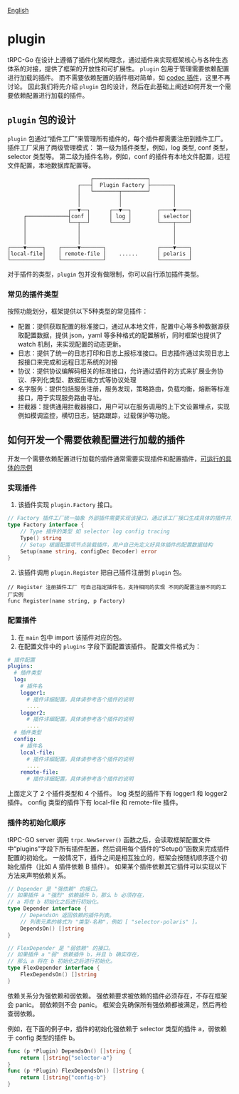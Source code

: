 [English](README.md)

# plugin

tRPC-Go 在设计上遵循了插件化架构理念，通过插件来实现框架核心与各种生态体系的对接，提供了框架的开放性和可扩展性。
`plugin` 包用于管理需要依赖配置进行加载的插件。
而不需要依赖配置的插件相对简单，如 [codec 插件](../codec/README_CN.md)，这里不再讨论。
因此我们将先介绍 `plugin` 包的设计，然后在此基础上阐述如何开发一个需要依赖配置进行加载的插件。

## `plugin` 包的设计

`plugin` 包通过“插件工厂”来管理所有插件的，每个插件都需要注册到插件工厂。
插件工厂采用了两级管理模式：
第一级为插件类型，例如，log 类型, conf 类型， selector 类型等。
第二级为插件名称，例如，conf 的插件有本地文件配置，远程文件配置，本地数据库配置等。

```ascii
                          ┌─────────────────┐
                      ┌───┤  Plugin Factory ├───────┐
                      │   └────────┬────────┘       │
                      │            │                │
                      │            │                │
                   ┌──▼──┐      ┌──▼──┐        ┌────▼────┐
     ┌─────────────┤conf │      │ log │        │ selector│
     │             └──┬──┘      └─────┘        └────┬────┘
     │                │                             │
     │                │                             │
     │                │                             │
┌────▼─────┐    ┌─────▼───────┐                ┌────▼────┐
│local-file│    │ remote-file │    ......      │ polaris │
└──────────┘    └─────────────┘                └─────────┘
```

对于插件的类型，`plugin` 包并没有做限制，你可以自行添加插件类型。


### 常见的插件类型

按照功能划分，框架提供以下5种类型的常见插件：

- 配置：提供获取配置的标准接口，通过从本地文件，配置中心等多种数据源获取配置数据，提供 json，yaml 等多种格式的配置解析，同时框架也提供了 watch 机制，来实现配置的动态更新。
- 日志：提供了统一的日志打印和日志上报标准接口。日志插件通过实现日志上报接口来完成和远程日志系统的对接
- 协议：提供协议编解码相关的标准接口，允许通过插件的方式来扩展业务协议、序列化类型、数据压缩方式等协议处理
- 名字服务：提供包括服务注册，服务发现，策略路由，负载均衡，熔断等标准接口，用于实现服务路由寻址。
- 拦截器：提供通用拦截器接口，用户可以在服务调用的上下文设置埋点，实现例如模调监控，横切日志，链路跟踪，过载保护等功能。


## 如何开发一个需要依赖配置进行加载的插件

开发一个需要依赖配置进行加载的插件通常需要实现插件和配置插件，[可运行的具体的示例](../examples/features/plugin)

### 实现插件

1. 该插件实现 `plugin.Factory` 接口。
```go
// Factory 插件工厂统一抽象 外部插件需要实现该接口，通过该工厂接口生成具体的插件并注册到具体的插件类型里面
type Factory interface {
    // Type 插件的类型 如 selector log config tracing
    Type() string
    // Setup 根据配置项节点装载插件，用户自己先定义好具体插件的配置数据结构
    Setup(name string, configDec Decoder) error
}
```
2. 该插件调用 `plugin.Register` 把自己插件注册到 `plugin` 包。

```
// Register 注册插件工厂 可自己指定插件名，支持相同的实现 不同的配置注册不同的工厂实例
func Register(name string, p Factory)
```

### 配置插件

1. 在 `main` 包中 import 该插件对应的包。
2. 在配置文件中的 `plugins` 字段下面配置该插件。
   配置文件格式为：
```yaml
# 插件配置
plugins:
  # 插件类型
  log:
    # 插件名
    logger1:
      # 插件详细配置，具体请参考各个插件的说明
      ....
    logger2:
      # 插件详细配置，具体请参考各个插件的说明
      ....
  # 插件类型
  config:
    # 插件名
    local-file:
      # 插件详细配置，具体请参考各个插件的说明
      ....
    remote-file:
      # 插件详细配置，具体请参考各个插件的说明
```

上面定义了 2 个插件类型和 4 个插件。
log 类型的插件下有 logger1 和 logger2 插件。
config 类型的插件下有 local-file 和 remote-file 插件。

### 插件的初始化顺序

tRPC-GO server 调用 `trpc.NewServer()` 函数之后，会读取框架配置文件中“plugins”字段下所有插件配置，然后调用每个插件的“Setup()”函数来完成插件配置的初始化。
一般情况下，插件之间是相互独立的，框架会按随机顺序逐个初始化插件（比如 A 插件依赖 B 插件）。
如果某个插件依赖其它插件可以实现以下方法来声明依赖关系。

```go
// Depender 是 "强依赖" 的接口。 
// 如果插件 a "强烈" 依赖插件 b，那么 b 必须存在， 
// a 将在 b 初始化之后进行初始化。 
type Depender interface { 
    // DependsOn 返回依赖的插件列表。 
    // 列表元素的格式为 "类型-名称"，例如 [ "selector-polaris" ]。 
    DependsOn() []string
}

// FlexDepender 是 "弱依赖" 的接口。 
// 如果插件 a "弱" 依赖插件 b，并且 b 确实存在， 
// 那么 a 将在 b 初始化之后进行初始化。 
type FlexDepender interface { 
    FlexDependsOn() []string
}
```

依赖关系分为强依赖和弱依赖。
强依赖要求被依赖的插件必须存在，不存在框架会 panic。
弱依赖则不会 panic。
框架会先确保所有强依赖都被满足，然后再检查弱依赖。

例如，在下面的例子中，插件的初始化强依赖于 selector 类型的插件 a，弱依赖于 config 类型的插件 b。

```go
func (p *Plugin) DependsOn() []string {
    return []string{"selector-a"}
}
func (p *Plugin) FlexDependsOn() []string {
    return []string{"config-b"}
}
```